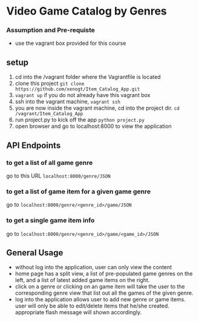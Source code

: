 # Video Game Catalog by Genres

### Assumption and Pre-requiste
- use the vagrant box provided for this course

## setup

1. cd into the /vagrant folder where the Vagrantfile is located
2. clone this project `git clone https://github.com/xenogt/Item_Catalog_App.git`
3. `vagrant up` if you do not already have this vagrant box
4. ssh into the vagrant machine, `vagrant ssh`
5. you are now inside the vagrant machine, cd into the project dir. `cd /vagrant/Item_Catalog_App`
6. run project.py to kick off the app `python project.py`
7. open browser and go to localhost:8000 to view the application

## API Endpoints

### to get a list of all game genre
go to this URL `localhost:8000/genre/JSON`
### to get a list of game item for a given game genre
go to `localhost:8000/genre/<genre_id>/game/JSON`
### to get a single game item info
go to `localhost:8000/genre/<genre_id>/game/<game_id>/JSON`

## General Usage

* without log into the application, user can only view the content
* home page has a split view, a list of pre-populated game genres on the left, and a list of latest added game items on the right.
* click on a genre or clicking on an game item will take the user to the corresponding genre view that list out all the games of the given genre.
* log into the application allows user to add new genre or game items.  user will only be able to edit/delete items that he/she created.  appropriate flash message will shown accordingly.

